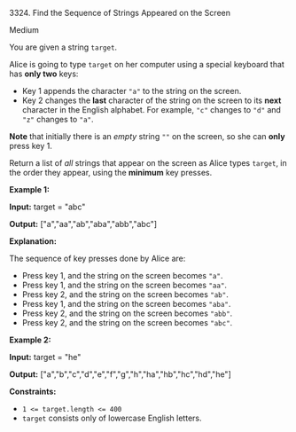 3324\. Find the Sequence of Strings Appeared on the Screen

Medium

You are given a string `target`.

Alice is going to type `target` on her computer using a special keyboard that has **only two** keys:

*   Key 1 appends the character `"a"` to the string on the screen.
*   Key 2 changes the **last** character of the string on the screen to its **next** character in the English alphabet. For example, `"c"` changes to `"d"` and `"z"` changes to `"a"`.

**Note** that initially there is an _empty_ string `""` on the screen, so she can **only** press key 1.

Return a list of _all_ strings that appear on the screen as Alice types `target`, in the order they appear, using the **minimum** key presses.

**Example 1:**

**Input:** target = "abc"

**Output:** ["a","aa","ab","aba","abb","abc"]

**Explanation:**

The sequence of key presses done by Alice are:

*   Press key 1, and the string on the screen becomes `"a"`.
*   Press key 1, and the string on the screen becomes `"aa"`.
*   Press key 2, and the string on the screen becomes `"ab"`.
*   Press key 1, and the string on the screen becomes `"aba"`.
*   Press key 2, and the string on the screen becomes `"abb"`.
*   Press key 2, and the string on the screen becomes `"abc"`.

**Example 2:**

**Input:** target = "he"

**Output:** ["a","b","c","d","e","f","g","h","ha","hb","hc","hd","he"]

**Constraints:**

*   `1 <= target.length <= 400`
*   `target` consists only of lowercase English letters.